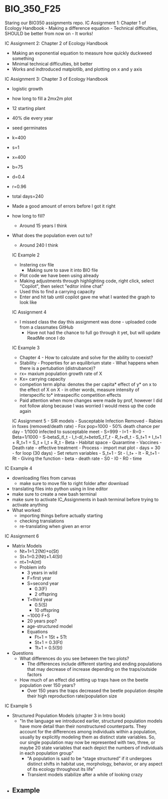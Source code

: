 # BIO_350_F25
Staring our BIO350 assignments repo.
IC Assignment 1: Chapter 1 of Ecology Handbook 
    - Making a difference equation 
    - Technical difficulties, SHOULD be better from now on 
    - It works! 



IC Assignment 2: Chapter 2 of Ecology Handbook 
 - Making an exponential equation to measure how quickly duckweed something
 - Minimal technical difficulties, bit better 
 - Works and indtroduced matplotlib, and plotting on x and y axis 



IC Assignment 3: Chapter 3 of Ecology Handbook 
  - logistic growth 
  - how long to fill a 2mx2m plot 
  - 12 starting plant 
  - 40% die every year 
  -  seed germinates 
  - k=400 
  - s=1 
  - x=400
  - b=75 
  - d=0.4
  - r=0.96
  - total days=240
  - Made a good amount of errors before I got it right 
  - how long to fill? 
     - Around 15 years I think 
  - What does the population even out to? 
    - Around 240 I think 




    IC Example 2
      - Instering csv file 
        - Making sure to save it into BIO file
      - Plot code we have been using already 
      - Making adjustments through highlighting code, right click, select "Copilot", then select "editor inline chat"
      - Used this to find a carrying capacity 
      - Enter and hit tab until copilot gave me what I wanted the graph to look like 




      IC Assignment 4
       - I missed class the day this assignment was done 
        - uploaded code from a classmates GitHub 
         - Have not had the chance to full go through it yet, but will update ReadMe once I do

      




      IC Example 3
       - Chapter 4
        - How to calculate and solve for the ability to coexist?
       - Stability 
        - Properties for an equilibrium state 
        - What happens when there is a pertubation (distrubance)?
       - rx= maxium population growth rate of X
       - Kx= carrying capacity
       - competion term alpha: denotes the per capita* effect of y* on x to the effect of X on X
        - in other words, measure intensity of interspecific to* intraspecific competition effects 
       - Paid attention when more changes were made by prof, however I did not follow along because I was worried I   would mess up the code again






      IC Assignment 5
        - SIR models 
          - Susceptable Infection Removed
        - Rabies in foxes (removed/death rate)
          - Fox pop=1000
          - 50% death chance per day 
          - 1/1000 infected to susceptable meet 
          - S=999
          - I=1
          - R=0
          - Beta=1/1000
          - S-beta*S_t*I_t
          - I_t-d*I_t+beta*S_t*T_t
          - R_t+d*I_t
          - S_t+1 + I_t+1 + R_t+1 = S_t + I_t + R_t
          - Beta 
            - Habitat space 
              - Quarantine 
            - Vaccines
          - Death rate 
            - effective treatment 
          - Process 
            - import mat plot 
            - days = 30
            - for loop (30 days)
            - Set return variables 
              - S_t+1
              - St
              - I_t+
              - It
              - R_t+1
              - Rt
          - Giving the function 
            - beta 
            - death rate 
            - S0
            - I0
            - R0
            - time
         






IC Example 4
 - downloading files from canvas
    - make sure to move file to right folder after download
 - translating files into python using in line editor 
 - make sure to create a new bash terminal 
 - make sure to activate IC_Assignments in bash terminal before trying to activate anything 
 - What worked: 
    - importing things before actually starting 
    - checking translations
    - re-translating when given an error 




IC Assignment 6
  - Matrix Models
    - Nt+1=1.2(Nt)+o(St)
    - St+1=0.2(Nt)+1.4(St)
    - nt+1=A(nt)
    - Problem info 
      - 3 years in wild 
      - F=first year 
      - S=second year 
        - 0.3(F)
        - 2 offspring
      - T=third year  
        - 0.5(S)
        - 10 offspring 
      - ~1000 F+S
      - 20 years pop? 
      - age-structured model
      - Equations 
        - Ft+1 = 1St + 5Tt
        - St+1 = 0.3(Ft)
        - Tt+1 = 0.5(St)
  - Questions 
    - What differences do you see between the two plots?
      - The differences include different starting and ending populations that may decrease of increase depending on the traps/outside factors
    - How much of an effect did setting up traps have on the beetle population over 150 years? 
      - Over 150 years the traps decreased the beetle population despite their high reproduction rate/population size







IC Example 5
  - Structured Population Models (chapter 3 in Intro book)
    - "In the language we introduced earlier, structured population models have more
      detail than their nonstructured counterparts. They account for the differences among individuals within a population, usually by explicitly modeling them as distinct state variables. So, our single population may now be represented with two, three, or maybe 20 state variables that each depict the numbers of individuals in each population group"
        - "A population is said to be “stage structured” if it undergoes distinct  shifts in habitat use, morphology, behavior, or any aspect of its ecology throughout its life"
        - Transient models stabilize after a while of looking crazy
  - Example 
    - 
 